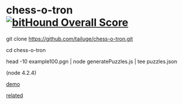 # chess-o-tron [![bitHound Overall Score](https://www.bithound.io/github/tailuge/chess-o-tron/badges/score.svg)](https://www.bithound.io/github/tailuge/chess-o-tron)

git clone https://github.com/tailuge/chess-o-tron.git

cd chess-o-tron

head -10 example100.pgn | node generatePuzzles.js | tee puzzles.json


(node 4.2.4)


[demo](https://tailuge.github.io/chess-o-tron/html/loose-piece-o-tron.html)

[related](https://tailuge.github.io/chess-o-tron/)
